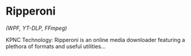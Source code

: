 # Ripperoni

*(WPF, YT-DLP, FFmpeg)*

KPNC Technology: Ripperoni is an online media downloader featuring a plethora of formats and useful utilities...

